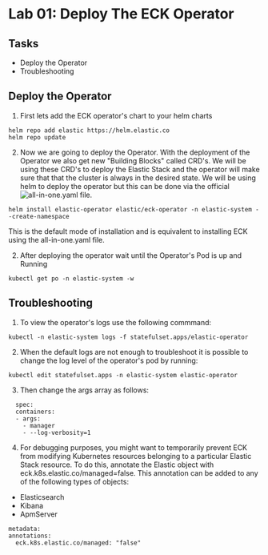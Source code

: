 # Lab 01: Deploy The ECK Operator

## Tasks

 - Deploy the Operator
 - Troubleshooting

## Deploy the Operator

1. First lets add the ECK operator's chart to your helm charts
  ```
  helm repo add elastic https://helm.elastic.co
  helm repo update
  ```
2. Now we are going to deploy the Operator. With the deployment of the Operator we also get new "Building Blocks" called CRD's. We will be using these CRD's to deploy the Elastic Stack and the operator will make sure that that the cluster is always in the desired state. We will be using helm to deploy the operator but this can be done via the official ![all-in-one.yaml](https://download.elastic.co/downloads/eck/1.6.0/all-in-one.yaml) file.
  ```
  helm install elastic-operator elastic/eck-operator -n elastic-system --create-namespace
  ```
  This is the default mode of installation and is equivalent to installing ECK using the all-in-one.yaml file.

2. After deploying the operator wait until the Operator's Pod is up and Running
  ```
  kubectl get po -n elastic-system -w
  ```

## Troubleshooting

1. To view the operator's logs use the following commmand:
  ```
  kubectl -n elastic-system logs -f statefulset.apps/elastic-operator
  ```

2. When the default logs are not enough to troubleshoot it is possible to change the log level of the operator's pod by running:
  ```
  kubectl edit statefulset.apps -n elastic-system elastic-operator
  ```

3. Then change the args array as follows:
  ```
    spec:
    containers:
    - args:
      - manager
      - --log-verbosity=1
  ```

4. For debugging purposes, you might want to temporarily prevent ECK from modifying Kubernetes resources belonging to a particular Elastic Stack resource. To do this, annotate the Elastic object with eck.k8s.elastic.co/managed=false. This annotation can be added to any of the following types of objects:
  - Elasticsearch
  - Kibana
  - ApmServer
  ```
  metadata:
  annotations:
    eck.k8s.elastic.co/managed: "false"
  ```